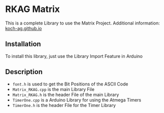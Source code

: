 # RKAG Matrix
This is a complete Library to use the Matrix Project. 
Additional information: [koch-ag.github.io](http://koch-ag.github.io/matrix)


## Installation
To install this library, just use the Library Import Feature in Arduino


## Description
- `font.h` is used to get the Bit Positions of the ASCII Code
- `Matrix_RKAG.cpp` is the main Library File
- `Matrix_RKAG.h` is the header File of the main Library
- `TimerOne.cpp` is a Arduino Library for using the Atmega Timers
- `TimerOne.h` is the header File for the Timer Library
